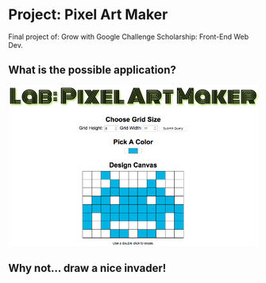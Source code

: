 # Project: Pixel Art Maker
Final project of: Grow with Google Challenge Scholarship: Front-End Web Dev.

## What is the possible application?

![Screen-Shot-Demo](https://github.com/Fabio-Ottaviani-Dev/FEND/blob/master/Projects/01-pixel-art-maker/screenshot/Screen-Shot-Demo-Pixel-Art.png)

## Why not... draw a nice invader!

